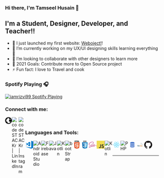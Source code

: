 ### Hi there, I'm Tamseel Husain 👋

## I'm a Student, Designer, Developer, and Teacher!!

- 🔭 I just launched my first website: [Weboject!][website]!
- 🌱 I’m currently working on my UX/UI designing skills learning everything 🤣
- 👯 I’m looking to collaborate with other designers to learn more
- 🥅 2021 Goals: Contribute more to Open Source project
- ⚡ Fun fact: I love to Travel and cook 

### Spotify Playing 🎧

[<img src="https://now-playing-codestackr.vercel.app/api/spotify-playing" alt="iamrizvi99 Spotify Playing" width="350" />](https://open.spotify.com/track/7GVUmCP00eSsqc4tzj1sDD?si=rKahV344RWmhGCG7h9KbFg&utm_source=whatsapp&dl_branch=1)

### Connect with me:

[<img align="left" alt="webojectezyro.com" width="22px" src="https://raw.githubusercontent.com/iconic/open-iconic/master/svg/globe.svg" />][website]
[<img align="left" alt="codeSTACKr | LinkedIn" width="22px" src="https://cdn.jsdelivr.net/npm/simple-icons@v3/icons/linkedin.svg" />][linkedin]
[<img align="left" alt="codeSTACKr | Instagram" width="22px" src="https://cdn.jsdelivr.net/npm/simple-icons@v3/icons/instagram.svg" />][instagram]

<br />

### Languages and Tools:

<img align="left" alt="Visual Studio Code" width="26px" src="https://raw.githubusercontent.com/github/explore/80688e429a7d4ef2fca1e82350fe8e3517d3494d/topics/visual-studio-code/visual-studio-code.png" />
<img align="left" alt="Android Studio" width="26px" src="https://img.icons8.com/color/48/000000/android-os.png"/>
<img align="left" alt="Firebase" width="26px" src="https://img.icons8.com/color/48/000000/firebase.png"/>
<img align="left" alt="Java" width="26px" src="https://img.icons8.com/color/48/000000/java-coffee-cup-logo.png"/>
<img align="left" alt="Kotlin" width="26px" src="https://img.icons8.com/color/48/000000/kotlin.png"/>
<img align="left" alt="bootStrap" width="26px" src="https://img.icons8.com/color/48/000000/bootstrap.png"/>
<img align="left" alt="HTML5" width="26px" src="https://raw.githubusercontent.com/github/explore/80688e429a7d4ef2fca1e82350fe8e3517d3494d/topics/html/html.png" />
<img align="left" alt="CSS3" width="26px" src="https://raw.githubusercontent.com/github/explore/80688e429a7d4ef2fca1e82350fe8e3517d3494d/topics/css/css.png" />
<img align="left" alt="Sass" width="26px" src="https://raw.githubusercontent.com/github/explore/80688e429a7d4ef2fca1e82350fe8e3517d3494d/topics/sass/sass.png" />
<img align="left" alt="JavaScript" width="26px" src="https://raw.githubusercontent.com/github/explore/80688e429a7d4ef2fca1e82350fe8e3517d3494d/topics/javascript/javascript.png" />
<img align="left" alt="Kotlin" width="26px" src="https://img.icons8.com/dusk/64/000000/python.png"/>
<img align="left" alt="React" width="26px" src="https://raw.githubusercontent.com/github/explore/80688e429a7d4ef2fca1e82350fe8e3517d3494d/topics/react/react.png" />
<img align="left" alt="PHP" width="26px" src="https://img.icons8.com/officel/16/000000/php-logo.png" />
<img align="left" alt="SQL" width="26px" src="https://raw.githubusercontent.com/github/explore/80688e429a7d4ef2fca1e82350fe8e3517d3494d/topics/sql/sql.png" />
<img align="left" alt="MySQL" width="26px" src="https://raw.githubusercontent.com/github/explore/80688e429a7d4ef2fca1e82350fe8e3517d3494d/topics/mysql/mysql.png" />
<img align="left" alt="GitHub" width="26px" src="https://raw.githubusercontent.com/github/explore/78df643247d429f6cc873026c0622819ad797942/topics/github/github.png" />

<br />
<br />

---

[website]: https://weboject.ezyro.com
[instagram]: https://instagram.com/iamrizvi99?igshid=ua21tdtewr4y
[linkedin]: https://www.linkedin.com/in/tamseel-husain-5a283917a
